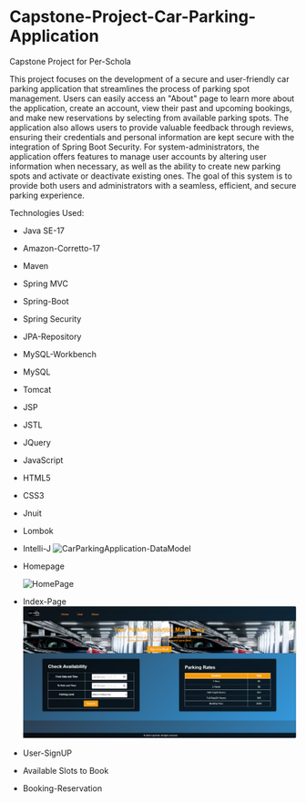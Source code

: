 # Capstone-Project-Car-Parking-Application
Capstone Project for Per-Schola

This project focuses on the development of a secure and user-friendly car parking application that streamlines the process of parking spot management. Users can easily access an "About" page to learn more about the application, create an account, view their past and upcoming bookings, and make new reservations by selecting from available parking spots. The application also allows users to provide valuable feedback through reviews, ensuring their credentials and personal information are kept secure with the integration of Spring Boot Security. For system-administrators, the application offers features to manage user accounts by altering user information when necessary, as well as the ability to create new parking spots and activate or deactivate existing ones. The goal of this system is to provide both users and administrators with a seamless, efficient, and secure parking experience.

Technologies Used: 
* Java SE-17
* Amazon-Corretto-17
* Maven
* Spring MVC
* Spring-Boot
* Spring Security
* JPA-Repository
* MySQL-Workbench
* MySQL
* Tomcat
* JSP
* JSTL
* JQuery
* JavaScript
* HTML5
* CSS3
* Jnuit
* Lombok
* Intelli-J
![CarParkingApplication-DataModel](https://github.com/user-attachments/assets/e2776f35-dc18-4c1b-a378-40cc937cf10a)

* Homepage
  
  ![HomePage](https://github.com/user-attachments/assets/598f9682-f09a-4066-b4ac-7f40e3be0458)

* Index-Page
![image alt](https://github.com/hnmnjrkr01/Capstone-Project-Parking-Mangement/blob/916feb6f3471f203f4fad441f140d312fbc1f10a/indexPage.png)
* User-SignUP

* Available Slots to Book

*  Booking-Reservation



